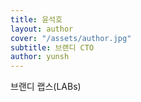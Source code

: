 ```yaml
---
title: 윤석호
layout: author
cover: "/assets/author.jpg"
subtitle: 브랜디 CTO
author: yunsh
---
```


브랜디 랩스(LABs)
